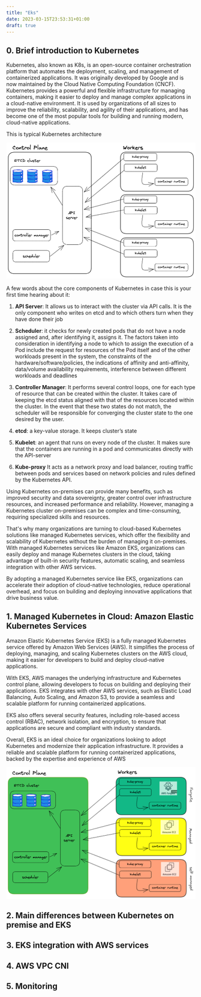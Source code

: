 ```yaml
---
title: "Eks"
date: 2023-03-15T23:53:31+01:00
draft: true
---
```


## 0. Brief introduction to Kubernetes

Kubernetes, also known as K8s, is an open-source container orchestration platform that automates the deployment, scaling, and management of containerized applications. It was originally developed by Google and is now maintained by the Cloud Native Computing Foundation (CNCF). Kubernetes provides a powerful and flexible infrastructure for managing containers, making it easier to deploy and manage complex applications in a cloud-native environment. It is used by organizations of all sizes to improve the reliability, scalability, and agility of their applications, and has become one of the most popular tools for building and running modern, cloud-native applications.

This is typical Kubernetes architecture

![Kubernetes](../img/03-EKS/TalkKubernetes.png)

A few words about the core components of Kubernetes in case this is your first time hearing about it:

1. **API Server**: It allows us to interact with the cluster via API calls. It is the only component who writes on etcd and to which others turn when they have done their job

2. **Scheduler**: it checks for newly created pods that do not have a node assigned and, after identifying it, assigns it. The factors taken into consideration in identifying a node to which to assign the execution of a Pod include the request for resources of the Pod itself and of the other workloads present in the system, the constraints of the hardware/software/policies, the indications of affinity and anti-affinity, data/volume availability requirements, interference between different workloads and deadlines

3. **Controller Manager**: It performs several control loops, one for each type of resource that can be created within the cluster. It takes care of keeping the etcd status aligned with that of the resources located within the cluster. In the event that these two states do not match, the scheduler will be responsible for converging the cluster state to the one desired by the user.

4. **etcd**: a key-value storage. It keeps cluster’s state

5. **Kubelet**: an agent that runs on every node of the cluster. It makes sure that the containers are running in a pod and communicates directly with the API-server

6. **Kube-proxy** It acts as a network proxy and load balancer, routing traffic between pods and services based on network policies and rules defined by the Kubernetes API.

Using Kubernetes on-premises can provide many benefits, such as improved security and data sovereignty, greater control over infrastructure resources, and increased performance and reliability. However, managing a Kubernetes cluster on-premises can be complex and time-consuming, requiring specialized skills and resources.

That's why many organizations are turning to cloud-based Kubernetes solutions like managed Kubernetes services, which offer the flexibility and scalability of Kubernetes without the burden of managing it on-premises. With managed Kubernetes services like Amazon EKS, organizations can easily deploy and manage Kubernetes clusters in the cloud, taking advantage of built-in security features, automatic scaling, and seamless integration with other AWS services.

By adopting a managed Kubernetes service like EKS, organizations can accelerate their adoption of cloud-native technologies, reduce operational overhead, and focus on building and deploying innovative applications that drive business value.


## 1. Managed Kubernetes in Cloud: Amazon Elastic Kubernetes Services

Amazon Elastic Kubernetes Service (EKS) is a fully managed Kubernetes service offered by Amazon Web Services (AWS). It simplifies the process of deploying, managing, and scaling Kubernetes clusters on the AWS cloud, making it easier for developers to build and deploy cloud-native applications.

With EKS, AWS manages the underlying infrastructure and Kubernetes control plane, allowing developers to focus on building and deploying their applications. EKS integrates with other AWS services, such as Elastic Load Balancing, Auto Scaling, and Amazon S3, to provide a seamless and scalable platform for running containerized applications.

EKS also offers several security features, including role-based access control (RBAC), network isolation, and encryption, to ensure that applications are secure and compliant with industry standards.

Overall, EKS is an ideal choice for organizations looking to adopt Kubernetes and modernize their application infrastructure. It provides a reliable and scalable platform for running containerized applications, backed by the expertise and experience of AWS

![EKS](../img/03-EKS/EKS.png)

## 2. Main differences between Kubernetes on premise and EKS

## 3. EKS integration with AWS services

## 4. AWS VPC CNI

## 5. Monitoring 
